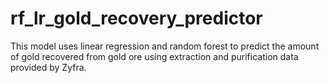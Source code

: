 # rf_lr_gold_recovery_predictor
This model uses linear regression and random forest to predict the amount of gold recovered from gold ore using extraction and purification data provided by Zyfra.
